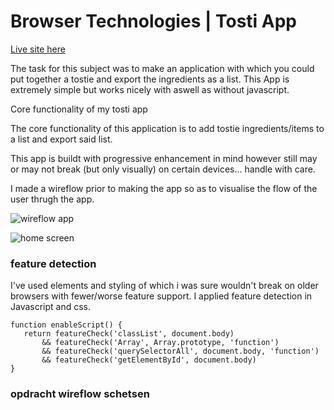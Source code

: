 # Browser Technologies | Tosti App

[Live site here](https://browser-t.herokuapp.com/)

The task for this subject was to make an application with which you could put together a tostie and export the ingredients as a list. This App is extremely simple but works nicely with aswell as without javascript.

Core functionality of my tosti app

The core functionality of this application is to add tostie ingredients/items to a list and export said list.

This app is buildt with progressive enhancement in mind however still may or may not break (but only visually) on certain devices... handle with care.

I made a wireflow prior to making the app so as to visualise the flow of the user thrugh the app.  

![wireflow app](/app/src/img/schetsen1.png)  

![home screen](/src/img/screen1.png)  

### feature detection

I've used elements and styling of which i was sure wouldn't break on older browsers with fewer/worse feature support.
I applied feature detection in Javascript and css.

```
function enableScript() {
   return featureCheck('classList', document.body)
       && featureCheck('Array', Array.prototype, 'function')
       && featureCheck('querySelectorAll', document.body, 'function')
       && featureCheck('getElementById', document.body)
}
```

### opdracht wireflow schetsen


